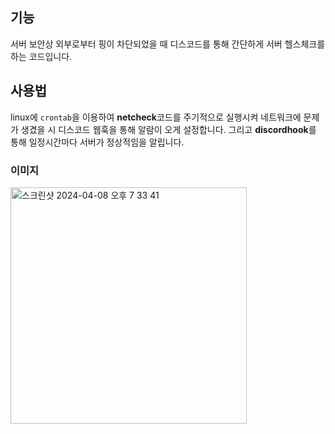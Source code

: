 ## 기능
서버 보안상 외부로부터 핑이 차단되었을 때 디스코드를 통해 간단하게 서버 헬스체크를 하는 코드입니다.
## 사용법
linux에 `crontab`을 이용하여 **netcheck**코드를 주기적으로 실행시켜 네트워크에 문제가 생겼을 시 디스코드 웹훅을 통해 알람이 오게 설정합니다.
그리고 **discordhook**를 통해 일정시간마다 서버가 정상적임을 알립니다.
### 이미지
<img width="378" alt="스크린샷 2024-04-08 오후 7 33 41" src="https://github.com/111jjj111/nethealthcheck/assets/95969488/142b3d54-650d-4540-8616-028f80bceef7">
